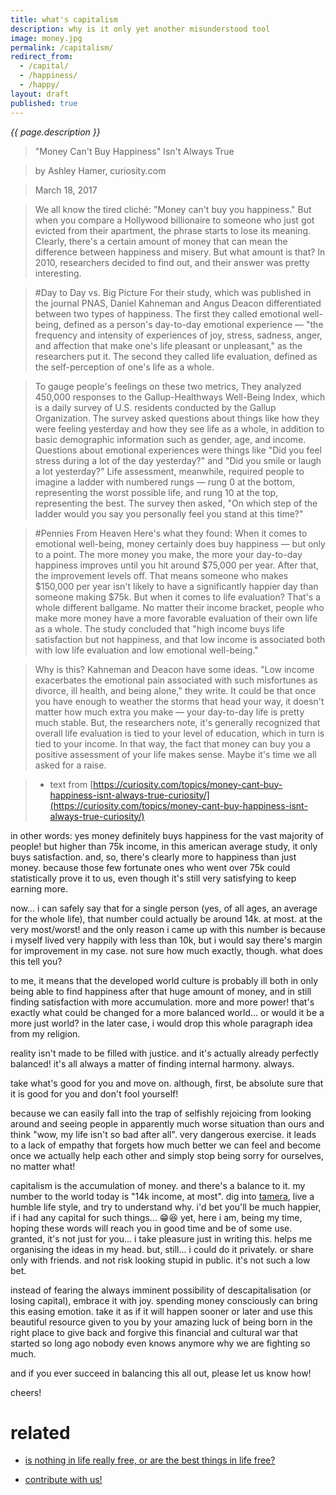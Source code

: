 ```yaml
---
title: what's capitalism
description: why is it only yet another misunderstood tool
image: money.jpg
permalink: /capitalism/
redirect_from:
  - /capital/
  - /happiness/
  - /happy/
layout: draft
published: true
---
```


_{{ page.description }}_

>"Money Can't Buy Happiness" Isn't Always True

>by Ashley Hamer, curiosity.com

>March 18, 2017

>We all know the tired cliché: "Money can't buy you happiness." But when you compare a Hollywood billionaire to someone who just got evicted from their apartment, the phrase starts to lose its meaning. Clearly, there's a certain amount of money that can mean the difference between happiness and misery. But what amount is that? In 2010, researchers decided to find out, and their answer was pretty interesting.

>#Day to Day vs. Big Picture
>For their study, which was published in the journal PNAS, Daniel Kahneman and Angus Deacon differentiated between two types of happiness. The first they called emotional well-being, defined as a person's day-to-day emotional experience — "the frequency and intensity of experiences of joy, stress, sadness, anger, and affection that make one's life pleasant or unpleasant," as the researchers put it. The second they called life evaluation, defined as the self-perception of one's life as a whole.

>To gauge people's feelings on these two metrics, They analyzed 450,000 responses to the Gallup-Healthways Well-Being Index, which is a daily survey of U.S. residents conducted by the Gallup Organization. The survey asked questions about things like how they were feeling yesterday and how they see life as a whole, in addition to basic demographic information such as gender, age, and income. Questions about emotional experiences were things like "Did you feel stress during a lot of the day yesterday?" and "Did you smile or laugh a lot yesterday?" Life assessment, meanwhile, required people to imagine a ladder with numbered rungs — rung 0 at the bottom, representing the worst possible life, and rung 10 at the top, representing the best. The survey then asked, "On which step of the ladder would you say you personally feel you stand at this time?"

>#Pennies From Heaven
>Here's what they found: When it comes to emotional well-being, money certainly does buy happiness — but only to a point. The more money you make, the more your day-to-day happiness improves until you hit around $75,000 per year. After that, the improvement levels off. That means someone who makes $150,000 per year isn't likely to have a significantly happier day than someone making $75k. But when it comes to life evaluation? That's a whole different ballgame. No matter their income bracket, people who make more money have a more favorable evaluation of their own life as a whole. The study concluded that "high income buys life satisfaction but not happiness, and that low income is associated both with low life evaluation and low emotional well-being."

>Why is this? Kahneman and Deacon have some ideas. "Low income exacerbates the emotional pain associated with such misfortunes as divorce, ill health, and being alone," they write. It could be that once you have enough to weather the storms that head your way, it doesn't matter how much extra you make — your day-to-day life is pretty much stable. But, the researchers note, it's generally recognized that overall life evaluation is tied to your level of education, which in turn is tied to your income. In that way, the fact that money can buy you a positive assessment of your life makes sense. Maybe it's time we all asked for a raise.

>- text from [https://curiosity.com/topics/money-cant-buy-happiness-isnt-always-true-curiosity/](https://curiosity.com/topics/money-cant-buy-happiness-isnt-always-true-curiosity/)

in other words: yes money definitely buys happiness for the vast majority of people! but higher than 75k income, in this american average study, it only buys satisfaction. and, so, there's clearly more to happiness than just money. because those few fortunate ones who went over 75k could statistically prove it to us, even though it's still very satisfying to keep earning more.

now... i can safely say that for a single person (yes, of all ages, an average for the whole life), that number could actually be around 14k. at most. at the very most/worst! and the only reason i came up with this number is because i myself lived very happily with less than 10k, but i would say there's margin for improvement in my case. not sure how much exactly, though. what does this tell you?

to me, it means that the developed world culture is probably ill both in only being able to find happiness after that huge amount of money, and in still finding satisfaction with more accumulation. more and more power! that's exactly what could be changed for a more balanced world... or would it be a more just world? in the later case, i would drop this whole paragraph idea from my religion.

reality isn't made to be filled with justice. and it's actually already perfectly balanced! it's all always a matter of finding internal harmony. always.

take what's good for you and move on. although, first, be absolute sure that it is good for you and don't fool yourself!

because we can easily fall into the trap of selfishly rejoicing from looking around and seeing people in apparently much worse situation than ours and think "wow, my life isn't so bad after all". very dangerous exercise. it leads to a lack of empathy that forgets how much better we can feel and become once we actually help each other and simply stop being sorry for ourselves, no matter what!

capitalism is the accumulation of money. and there's a balance to it. my number to the world today is "14k income, at most". dig into [tamera](/tamera), live a humble life style, and try to understand why. i'd bet you'll be much happier, if i had any capital for such things... 😁😆 yet, here i am, being my time, hoping these words will reach you in good time and be of some use. granted, it's not just for you... i take pleasure just in writing this. helps me organising the ideas in my head. but, still... i could do it privately. or share only with friends. and not risk looking stupid in public. it's not such a low bet.

instead of fearing the always imminent possibility of descapitalisation (or losing capital), embrace it with joy. spending money consciously can bring this easing emotion. take it as if it will happen sooner or later and use this beautiful resource given to you by your amazing luck of being born in the right place to give back and forgive this financial and cultural war that started so long ago nobody even knows anymore why we are fighting so much.

and if you ever succeed in balancing this all out, please let us know how!

cheers!

# related

- [is nothing in life really free, or are the best things in life free?](/free)

- [contribute with us!](/donate)
